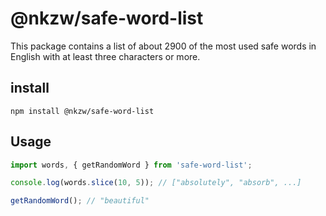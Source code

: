 # @nkzw/safe-word-list

This package contains a list of about 2900 of the most used safe words in English with at least three characters or more.

## install

```
npm install @nkzw/safe-word-list
```

## Usage

```js
import words, { getRandomWord } from 'safe-word-list';

console.log(words.slice(10, 5)); // ["absolutely", "absorb", ...]

getRandomWord(); // "beautiful"
```
